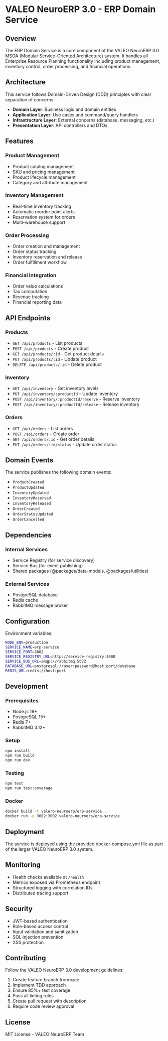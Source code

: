 # VALEO NeuroERP 3.0 - ERP Domain Service

## Overview

The ERP Domain Service is a core component of the VALEO NeuroERP 3.0 MSOA (Modular Service-Oriented Architecture) system. It handles all Enterprise Resource Planning functionality including product management, inventory control, order processing, and financial operations.

## Architecture

This service follows Domain-Driven Design (DDD) principles with clear separation of concerns:

- **Domain Layer**: Business logic and domain entities
- **Application Layer**: Use cases and command/query handlers
- **Infrastructure Layer**: External concerns (database, messaging, etc.)
- **Presentation Layer**: API controllers and DTOs

## Features

### Product Management
- Product catalog management
- SKU and pricing management
- Product lifecycle management
- Category and attribute management

### Inventory Management
- Real-time inventory tracking
- Automatic reorder point alerts
- Reservation system for orders
- Multi-warehouse support

### Order Processing
- Order creation and management
- Order status tracking
- Inventory reservation and release
- Order fulfillment workflow

### Financial Integration
- Order value calculations
- Tax computation
- Revenue tracking
- Financial reporting data

## API Endpoints

### Products
- `GET /api/products` - List products
- `POST /api/products` - Create product
- `GET /api/products/:id` - Get product details
- `PUT /api/products/:id` - Update product
- `DELETE /api/products/:id` - Delete product

### Inventory
- `GET /api/inventory` - Get inventory levels
- `PUT /api/inventory/:productId` - Update inventory
- `POST /api/inventory/:productId/reserve` - Reserve inventory
- `POST /api/inventory/:productId/release` - Release inventory

### Orders
- `GET /api/orders` - List orders
- `POST /api/orders` - Create order
- `GET /api/orders/:id` - Get order details
- `PUT /api/orders/:id/status` - Update order status

## Domain Events

The service publishes the following domain events:

- `ProductCreated`
- `ProductUpdated`
- `InventoryUpdated`
- `InventoryReserved`
- `InventoryReleased`
- `OrderCreated`
- `OrderStatusUpdated`
- `OrderCancelled`

## Dependencies

### Internal Services
- Service Registry (for service discovery)
- Service Bus (for event publishing)
- Shared packages (@packages/data-models, @packages/utilities)

### External Services
- PostgreSQL database
- Redis cache
- RabbitMQ message broker

## Configuration

Environment variables:

```bash
NODE_ENV=production
SERVICE_NAME=erp-service
SERVICE_PORT=3002
SERVICE_REGISTRY_URL=http://service-registry:3000
SERVICE_BUS_URL=amqp://rabbitmq:5672
DATABASE_URL=postgresql://user:password@host:port/database
REDIS_URL=redis://host:port
```

## Development

### Prerequisites
- Node.js 18+
- PostgreSQL 15+
- Redis 7+
- RabbitMQ 3.12+

### Setup
```bash
npm install
npm run build
npm run dev
```

### Testing
```bash
npm test
npm run test:coverage
```

### Docker
```bash
docker build -t valero-neuroerp/erp-service .
docker run -p 3002:3002 valero-neuroerp/erp-service
```

## Deployment

The service is deployed using the provided docker-compose.yml file as part of the larger VALEO NeuroERP 3.0 system.

## Monitoring

- Health checks available at `/health`
- Metrics exposed via Prometheus endpoint
- Structured logging with correlation IDs
- Distributed tracing support

## Security

- JWT-based authentication
- Role-based access control
- Input validation and sanitization
- SQL injection prevention
- XSS protection

## Contributing

Follow the VALEO NeuroERP 3.0 development guidelines:

1. Create feature branch from `main`
2. Implement TDD approach
3. Ensure 85%+ test coverage
4. Pass all linting rules
5. Create pull request with description
6. Require code review approval

## License

MIT License - VALEO NeuroERP Team